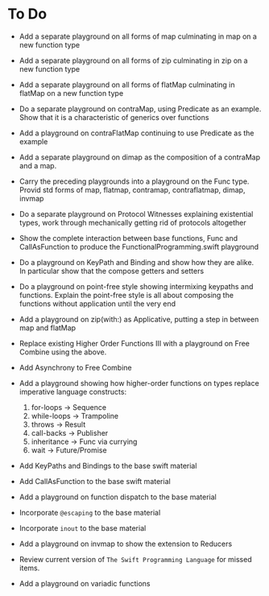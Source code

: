 # To Do

* Add a separate playground on all forms of map culminating in map on a new function type
* Add a separate playground on all forms of zip culminating in zip on a new function type
* Add a separate playground on all forms of flatMap culminating in flatMap on a new function type
* Do a separate playground on contraMap, using Predicate as an example. Show that it is a characteristic of generics over functions
* Add a playground on contraFlatMap continuing to use Predicate as the example
* Add a separate playground on dimap as the composition of a contraMap and a map.
* Carry the preceding playgrounds into a playground on the Func type.  Provid std forms of map, flatmap, contramap, contraflatmap, dimap, invmap
* Do a separate playground on Protocol Witnesses explaining existential types, work through mechanically getting rid of protocols altogether
* Show the complete interaction between base functions, Func and CallAsFunction to produce the FunctionalProgramming.swift playground
* Do a playground on KeyPath and Binding and show how they are alike. In particular show that the compose getters and setters
* Do a playground on point-free style showing intermixing keypaths and functions. Explain the point-free style is all about composing the functions without application until the very end
* Add a playground on zip(with:) as Applicative, putting a step in between map and flatMap
* Replace existing Higher Order Functions III with a playground on Free Combine using the above.
* Add Asynchrony to Free Combine
* Add a playground showing how higher-order functions on types replace imperative language constructs:

  1. for-loops -> Sequence
  2. while-loops -> Trampoline
  3. throws -> Result
  4. call-backs -> Publisher
  5. inheritance -> Func via currying
  6. wait -> Future/Promise

* Add KeyPaths and Bindings to the base swift material
* Add CallAsFunction to the base swift material
* Add a playground on function dispatch to the base material
* Incorporate `@escaping` to the base material
* Incorporate `inout` to the base material
* Add a playground on invmap to show the extension to Reducers
* Review current version of `The Swift Programming Language` for missed items.
* Add a playground on variadic functions
